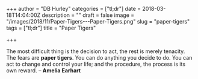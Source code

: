 +++
author = "DB Hurley"
categories = ["tl;dr"]
date = 2018-03-18T14:04:00Z
description = ""
draft = false
image = "/images/2018/11/Paper-Tigers---Paper-Tigers.png"
slug = "paper-tigers"
tags = ["tl;dr"]
title = "Paper Tigers"

+++


The most difficult thing is the decision to act, the rest is merely tenacity. The fears are **paper tigers**. You can do anything you decide to do. You can act to change and control your life; and the procedure, the process is its own reward. – **Amelia Earhart**

